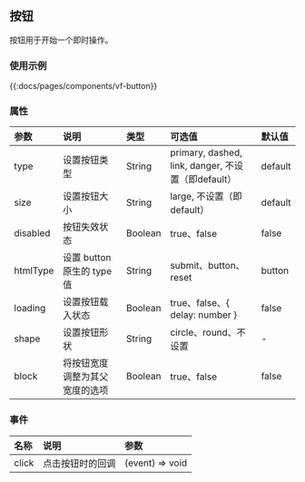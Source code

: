 ## 按钮
按钮用于开始一个即时操作。

### 使用示例
{{:docs/pages/components/vf-button}}

### 属性
|  参数  | 说明  |  类型  | 可选值 | 默认值 |
| :-----| :---- | :---- | :---- | :---- |
| type | 设置按钮类型 | String | primary, dashed, link, danger, 不设置（即default） | default
| size | 设置按钮大小 | String | large, 不设置（即default） | default
| disabled | 按钮失效状态 | Boolean |	true、false |	false
| htmlType | 设置 button 原生的 type 值 | String | submit、button、reset |	button
| loading | 设置按钮载入状态 |	Boolean | true、false、{ delay: number } |	false
| shape | 设置按钮形状 |	String | circle、round、不设置 | -
| block | 将按钮宽度调整为其父宽度的选项 |	Boolean |	true、false |	false

### 事件
|  名称  | 说明  |  参数  |
| :-----| :---- | :---- |
| click | 点击按钮时的回调 | (event) => void |